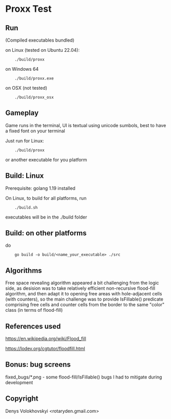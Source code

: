 # Proxx Test

## Run 
(Compiled executables bundled)

on Linux (tested on Ubuntu 22.04):
```
    ./build/proxx
```

on Windows 64
```
    ./build/proxx.exe
```

on OSX (not tested)
```
    ./build/proxx_osx
```


## Gameplay

Game runs in the terminal, UI is textual using unicode sumbols,
best to have a fixed font on your terminal

Just run for Linux:
```
    ./build/proxx
```
or another executable for you platform


## Build: Linux
Prerequisite: golang 1.19 installed

On Linux, to build for all platforms, run

```
    ./build.sh
```

executables will be in the ./build folder

## Build: on other platforms

do
```
    go build -o build/<name_your_executable> ./src
```

## Algorithms

Free space revealing algorithm appeared a bit challenging from the logic side,
as desision was to take relatively efficient non-recursive flood-fill algorithm,
and then adapt it to opening free areas with hole-adjacent cells (with counters),
so the main challenge was to provide IsFillable() predicate comprising
free cells and counter cells from the border to the same "color" class (in terms of flood-fill)

## References used
https://en.wikipedia.org/wiki/Flood_fill

https://lodev.org/cgtutor/floodfill.html


## Bonus: bug screens
fixed_bugs/*.png - some flood-fill/IsFillable() bugs I had to mitigate during development 

## Copyright

Denys Volokhovskyi <rotaryden.gmail.com>
